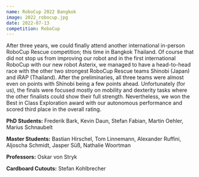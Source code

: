 ```yaml
---
name: RoboCup 2022 Bangkok
image: 2022_robocup.jpg
date: 2022-07-13
competition: RoboCup
---
```

After three years, we could finally attend another international in-person RoboCup Rescue competition; this time in Bangkok Thailand.
Of course that did not stop us from improving our robot and in the first international RoboCup with our new robot Asterix, we managed to have a head-to-head race with the other two strongest RoboCup Rescue teams Shinobi (Japan) and iRAP (Thailand).
After the preliminaries, all three teams were almost even on points with Shinobi being a few points ahead.
Unfortunately (for us), the finals were focused mostly on mobility and dexterity tasks where the other finalists could show their full strength.
Nevertheless, we won the Best in Class Exploration award with our autonomous performance and scored third place in the overall rating.

**PhD Students:**  Frederik Bark, Kevin Daun, Stefan Fabian, Martin Oehler, Marius Schnaubelt

**Master Students:** Bastian Hirschel, Tom Linnemann, Alexander Ruffini, Aljoscha Schmidt, Jasper Süß, Nathalie Woortman

**Professors:** Oskar von Stryk

**Cardboard Cutouts:** Stefan Kohlbrecher
